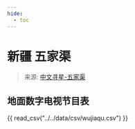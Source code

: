 ```yaml
---
hide:
  - toc
---
```


# 新疆 五家渠

> 来源: [中文寻星-五家渠](http://dtmb.saoing.com/wujiaqu.htm)

## 地面数字电视节目表

{{ read_csv("../../data/csv/wujiaqu.csv") }}
